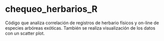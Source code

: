 # chequeo_herbarios_R
Código que analiza correlación de registros de herbario físicos y on-line de especies arbóreas exóticas. También se realiza visualización de los datos con un scatter plot.
